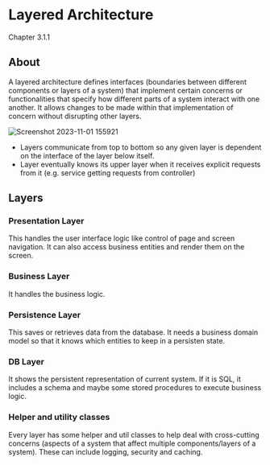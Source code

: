 # Layered Architecture

Chapter 3.1.1

## About
A layered architecture defines interfaces (boundaries between different components or layers of a system) that implement certain concerns or functionalities that specify how different parts of a system interact with one another. It allows changes to be made within that implementation of concern without disrupting other layers.

![Screenshot 2023-11-01 155921](https://github.com/brian6484/StudyNote/assets/56388433/22ec4578-c700-460b-8a94-908dfc3faa15)

* Layers communicate from top to bottom so any given layer is dependent on the interface of the layer below itself.
* Layer eventually knows its upper layer when it receives explicit requests from it (e.g. service getting requests from controller)

## Layers
### Presentation Layer
This handles the user interface logic like control of page and screen navigation. It can also access business entities and render them on the screen.
### Business Layer
It handles the business logic.
### Persistence Layer
This saves or retrieves data from the database. It needs a business domain model so that it knows which entities to keep in a persisten state.
### DB Layer
It shows the persistent representation of current system. If it is SQL, it includes a schema and maybe some stored procedures to execute business logic.
### Helper and utility classes
Every layer has some helper and util classes to help deal with cross-cutting concerns (aspects of a system that affect multiple components/layers of a system). These can include logging, security and caching.

